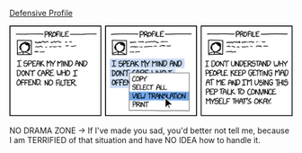[Defensive Profile](https://xkcd.com/1911)

![Defensive Profile](./random_comic.png)

NO DRAMA ZONE -> If I've made you sad, you'd better not tell me, because I am TERRIFIED of that situation and have NO IDEA how to handle it.

